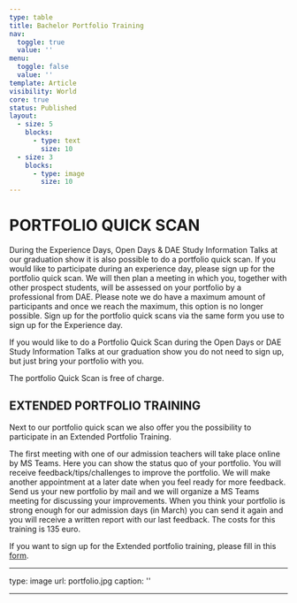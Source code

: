 ```yaml
---
type: table
title: Bachelor Portfolio Training
nav:
  toggle: true
  value: ''
menu:
  toggle: false
  value: ''
template: Article
visibility: World
core: true
status: Published
layout:
  - size: 5
    blocks:
      - type: text
        size: 10
  - size: 3
    blocks:
      - type: image
        size: 10
---
```


# PORTFOLIO QUICK SCAN
During the Experience Days, Open Days & DAE Study Information Talks at our graduation show it is also possible to do a portfolio quick scan. If you would like to participate during an experience day, please sign up for the portfolio quick scan. We will then plan a meeting in which you, together with other prospect students, will be assessed on your portfolio by a professional from DAE. Please note we do have a maximum amount of participants and once we reach the maximum, this option is no longer possible.
Sign up for the portfolio quick scans via the same form you use to sign up for the Experience day.

If you would like to do a Portfolio Quick Scan during the Open Days or DAE Study Information Talks at our graduation show you do not need to sign up, but just bring your portfolio with you.

The portfolio Quick Scan is free of charge.

## EXTENDED PORTFOLIO TRAINING
Next to our portfolio quick scan we also offer you the possibility to participate in an Extended Portfolio Training.

The first meeting with one of our admission teachers will take place online by MS Teams. Here you can show the status quo of your portfolio. You will receive feedback/tips/challenges to improve the portfolio. We will make another appointment at a later date when you feel ready for more feedback. Send us your new portfolio by mail and we will organize a MS Teams meeting for discussing your improvements. When you think your portfolio is strong enough for our admission days (in March) you can send it again and you will receive a written report with our last feedback.
The costs for this training is 135 euro.

If you want to sign up for the Extended portfolio training, please fill in this [form](https://forms.office.com/Pages/ResponsePage.aspx?id=JP0cLFxinkix_I90WDDqZyWpNj8jKSBCgGAjjNANzThUOFlSWEQ2OVYzNjFBSDJKTjRWUkFYRTBBMi4u). 


---

type: image
url: portfolio.jpg
caption: ''

---

